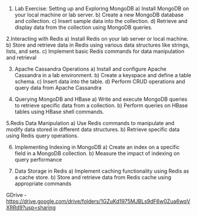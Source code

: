 1. Lab Exercise: Setting up and Exploring MongoDB
  a) Install MongoDB on your local machine or lab server. 
  b) Create a new MongoDB database and collection. 
  c) Insert sample data into the collection.
  d) Retrieve and display data from the collection using MongoDB queries.

2.Interacting with Redis
  a) Install Redis on your lab server or local machine. 
  b) Store and retrieve data in Redis using various data structures like strings, lists, and sets. 
  c) Implement basic Redis commands for data manipulation and retrieval

3. Apache Cassandra Operations 
  a) Install and configure Apache Cassandra in a lab environment. 
  b) Create a keyspace and define a table schema. 
  c) Insert data into the table. 
  d) Perform CRUD operations and query data from Apache Cassandra

4. Querying MongoDB and HBase 
  a) Write and execute MongoDB queries to retrieve specific data from a collection. 
  b) Perform queries on HBase tables using HBase shell commands.

5.Redis Data Manipulation 
  a) Use Redis commands to manipulate and modify data stored in different data structures. 
  b) Retrieve specific data using Redis query operations.

6. Implementing Indexing in MongoDB 
  a) Create an index on a specific field in a MongoDB collection. 
  b) Measure the impact of indexing on query performance

7. Data Storage in Redis 
  a) Implement caching functionality using Redis as a cache store. 
  b) Store and retrieve data from Redis cache using appropriate commands

GDrive - https://drive.google.com/drive/folders/1GZuKd1975MJBLs9dF6w0Zua6wqVXRRd9?usp=sharing
